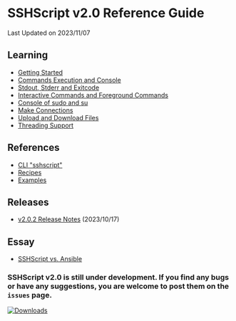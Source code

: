# SSHScript v2.0 Reference Guide
Last Updated on 2023/11/07

## Learning
* [Getting Started](gettingstarted)
* [Commands Execution and Console](tutorial) 
* [Stdout, Stderr and Exitcode](dollarstdouterrexitcode) 
* [Interactive Commands and Foreground Commands](tutorial-enter) 
* [Console of sudo and su](tutorial-sudo) 
* [Make Connections](connect)
* [Upload and Download Files](tutorial-download) 
* [Threading Support](tutorial-threading) 

## References
* [CLI "sshscript"](cli)
* [Recipes](recipes)
* [Examples](examples/index)

## Releases 

* [v2.0.2 Release Notes](release-v2.0.2) (2023/10/17)

## Essay
* [SSHScript vs. Ansible](ansiblediff)

### SSHScript v2.0 is still under development. If you find any bugs or have any suggestions, you are welcome to post them on the `issues` page.

[![Downloads](https://pepy.tech/badge/sshscript)](https://pepy.tech/project/sshscript)
